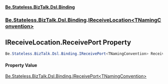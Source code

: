 #### [Be.Stateless.BizTalk.Dsl.Binding](README.md 'README')
### [Be.Stateless.BizTalk.Dsl.Binding](Be.Stateless.BizTalk.Dsl.Binding.md 'Be.Stateless.BizTalk.Dsl.Binding').[IReceiveLocation&lt;TNamingConvention&gt;](IReceiveLocation_TNamingConvention_.md 'Be.Stateless.BizTalk.Dsl.Binding.IReceiveLocation<TNamingConvention>')

## IReceiveLocation<TNamingConvention>.ReceivePort Property

```csharp
Be.Stateless.BizTalk.Dsl.Binding.IReceivePort<TNamingConvention> ReceivePort { get; }
```

#### Property Value
[Be.Stateless.BizTalk.Dsl.Binding.IReceivePort&lt;](IReceivePort_TNamingConvention_.md 'Be.Stateless.BizTalk.Dsl.Binding.IReceivePort<TNamingConvention>')[TNamingConvention](IReceiveLocation_TNamingConvention_.md#Be.Stateless.BizTalk.Dsl.Binding.IReceiveLocation_TNamingConvention_.TNamingConvention 'Be.Stateless.BizTalk.Dsl.Binding.IReceiveLocation<TNamingConvention>.TNamingConvention')[&gt;](IReceivePort_TNamingConvention_.md 'Be.Stateless.BizTalk.Dsl.Binding.IReceivePort<TNamingConvention>')